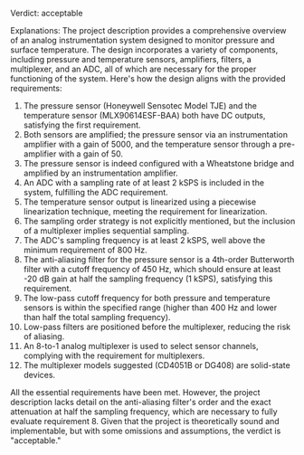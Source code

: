 Verdict: acceptable

Explanations: 
The project description provides a comprehensive overview of an analog instrumentation system designed to monitor pressure and surface temperature. The design incorporates a variety of components, including pressure and temperature sensors, amplifiers, filters, a multiplexer, and an ADC, all of which are necessary for the proper functioning of the system. Here's how the design aligns with the provided requirements:

1. The pressure sensor (Honeywell Sensotec Model TJE) and the temperature sensor (MLX90614ESF-BAA) both have DC outputs, satisfying the first requirement.
2. Both sensors are amplified; the pressure sensor via an instrumentation amplifier with a gain of 5000, and the temperature sensor through a pre-amplifier with a gain of 50.
3. The pressure sensor is indeed configured with a Wheatstone bridge and amplified by an instrumentation amplifier.
4. An ADC with a sampling rate of at least 2 kSPS is included in the system, fulfilling the ADC requirement.
5. The temperature sensor output is linearized using a piecewise linearization technique, meeting the requirement for linearization.
6. The sampling order strategy is not explicitly mentioned, but the inclusion of a multiplexer implies sequential sampling.
7. The ADC's sampling frequency is at least 2 kSPS, well above the minimum requirement of 800 Hz.
8. The anti-aliasing filter for the pressure sensor is a 4th-order Butterworth filter with a cutoff frequency of 450 Hz, which should ensure at least -20 dB gain at half the sampling frequency (1 kSPS), satisfying this requirement.
9. The low-pass cutoff frequency for both pressure and temperature sensors is within the specified range (higher than 400 Hz and lower than half the total sampling frequency).
10. Low-pass filters are positioned before the multiplexer, reducing the risk of aliasing.
11. An 8-to-1 analog multiplexer is used to select sensor channels, complying with the requirement for multiplexers.
12. The multiplexer models suggested (CD4051B or DG408) are solid-state devices.

All the essential requirements have been met. However, the project description lacks detail on the anti-aliasing filter's order and the exact attenuation at half the sampling frequency, which are necessary to fully evaluate requirement 8. Given that the project is theoretically sound and implementable, but with some omissions and assumptions, the verdict is "acceptable."
